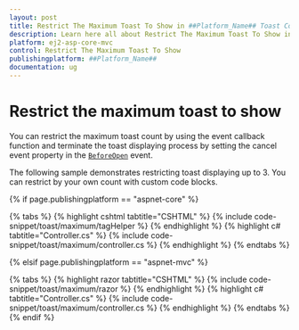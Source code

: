 ```yaml
---
layout: post
title: Restrict The Maximum Toast To Show in ##Platform_Name## Toast Component
description: Learn here all about Restrict The Maximum Toast To Show in Syncfusion ##Platform_Name## Toast component and more.
platform: ej2-asp-core-mvc
control: Restrict The Maximum Toast To Show
publishingplatform: ##Platform_Name##
documentation: ug
---
```



# Restrict the maximum toast to show

You can restrict the maximum toast count by using the event callback function and terminate the toast displaying process by setting the cancel event property in the [`BeforeOpen`](https://help.syncfusion.com/cr/aspnetcore-js2/Syncfusion.EJ2.Notifications.Toast.html#Syncfusion_EJ2_Notifications_Toast_BeforeOpen) event.

The following sample demonstrates restricting toast displaying up to 3. You can restrict by your own count with custom code blocks.

{% if page.publishingplatform == "aspnet-core" %}

{% tabs %}
{% highlight cshtml tabtitle="CSHTML" %}
{% include code-snippet/toast/maximum/tagHelper %}
{% endhighlight %}
{% highlight c# tabtitle="Controller.cs" %}
{% include code-snippet/toast/maximum/controller.cs %}
{% endhighlight %}
{% endtabs %}

{% elsif page.publishingplatform == "aspnet-mvc" %}

{% tabs %}
{% highlight razor tabtitle="CSHTML" %}
{% include code-snippet/toast/maximum/razor %}
{% endhighlight %}
{% highlight c# tabtitle="Controller.cs" %}
{% include code-snippet/toast/maximum/controller.cs %}
{% endhighlight %}
{% endtabs %}
{% endif %}

